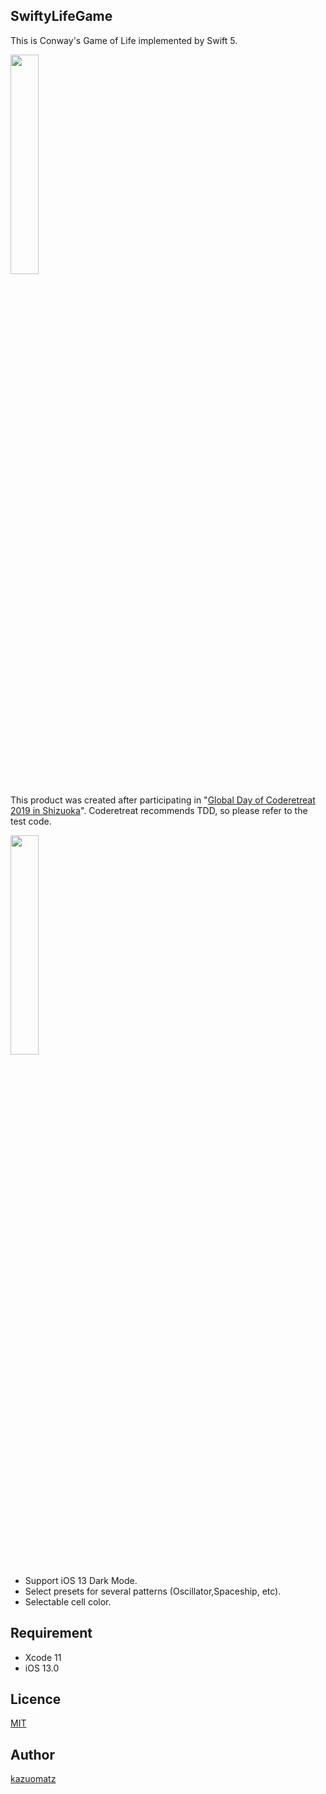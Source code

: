## SwiftyLifeGame

This is Conway's Game of Life implemented by Swift 5.
 
<img src="https://user-images.githubusercontent.com/2704723/68906563-18213e80-0788-11ea-9ccf-eac0c5e6ed69.png" width="30%"/>

This product was created after participating in "[Global Day of Coderetreat 2019 in Shizuoka](https://kokokara-net.jp/organizations/1189/activities/452)".
Coderetreat recommends TDD, so please refer to the test code.

<img src="https://user-images.githubusercontent.com/2704723/68906565-19eb0200-0788-11ea-912f-937623e274b5.png" width="30%"/>

- Support iOS 13 Dark Mode.
- Select presets for several patterns (Oscillator,Spaceship, etc).
- Selectable cell color.

## Requirement

- Xcode 11
- iOS 13.0


## Licence

[MIT](https://github.com/tcnksm/tool/blob/master/LICENCE)

## Author

[kazuomatz](https://github.com/kazuomatz)
